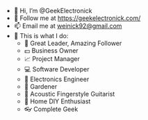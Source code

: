 - 👋 Hi, I’m @GeekElectronick
- 👀 Follow me at https://geekelectronick.com/
- 📫 Email me at weinick92@gmail.com
- 💼 This is what I do:
  - 📌 Great Leader, Amazing Follower
  - 💵 Business Owner
  - 📈 Project Manager
  - 💻 Software Developer
  - 🔌 Electronics Engineer
  - 🌱 Gardener
  - 🎸 Acoustic Fingerstyle Guitarist
  - 🔧 Home DIY Enthusiast
  - 👓 Complete Geek

<!---
FrozenNick/FrozenNick is a ✨ special ✨ repository because its `README.md` (this file) appears on your GitHub profile.
You can click the Preview link to take a look at your changes.
--->
